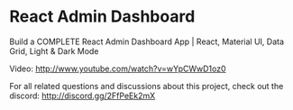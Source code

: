 # React Admin Dashboard

Build a COMPLETE React Admin Dashboard App | React, Material UI, Data Grid, Light & Dark Mode

Video: http://www.youtube.com/watch?v=wYpCWwD1oz0

For all related questions and discussions about this project, check out the discord: http://discord.gg/2FfPeEk2mX
